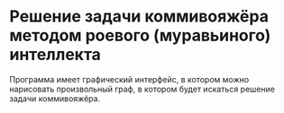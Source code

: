 # Решение задачи коммивояжёра методом роевого (муравьиного) интеллекта
Программа имеет графический интерфейс, в котором можно нарисовать произвольный граф, в котором будет искаться решение задачи коммивояжёра.
